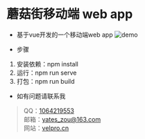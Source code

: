 # 蘑菇街移动端 web app

+ 基于vue开发的一个移动端web app
![demo](https://www.velpro.cn/child/project/img/mgmall_bg.png)

+ 步骤
 1. 安装依赖：npm install
 2. 运行：npm run serve
 3. 打包：npm run build

+ 如有问题请联系我
> QQ：[1064219553](http://wpa.qq.com/msgrd?v=3&uin=1064219553&site=qq&menu=yes)  
> 邮箱：[yates_zou@163.com](mailto:yates_zou@163.com)  
> 网站：[velpro.cn](https://www.velpro.cn/)

